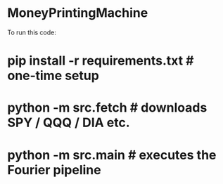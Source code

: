 # MoneyPrintingMachine

To run this code:

# pip install -r requirements.txt        # one‑time setup
# python -m src.fetch                  # downloads SPY / QQQ / DIA etc.
# python -m src.main                   # executes the Fourier pipeline